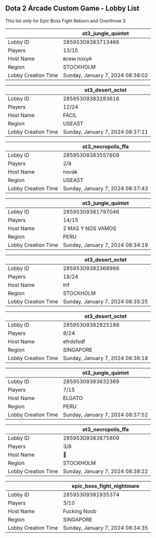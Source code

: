 ## Dota 2 Arcade Custom Game - Lobby List

This list only for Epic Boss Fight Reborn and Overthrow 3

|  | ot3_jungle_quintet |
| ------ | ------ |
| Lobby ID | 28595309383713466 |
| Players | 13/15 |
| Host Name | всем похуй |
| Region | STOCKHOLM |
| Lobby Creation Time | Sunday, January 7, 2024 08:38:02 |


|  | ot3_desert_octet |
| ------ | ------ |
| Lobby ID | 28595309383283616 |
| Players | 12/24 |
| Host Name | FÁCIL |
| Region | USEAST |
| Lobby Creation Time | Sunday, January 7, 2024 08:37:11 |


|  | ot3_necropolis_ffa |
| ------ | ------ |
| Lobby ID | 28595309383557609 |
| Players | 2/8 |
| Host Name | novak |
| Region | USEAST |
| Lobby Creation Time | Sunday, January 7, 2024 08:37:43 |


|  | ot3_jungle_quintet |
| ------ | ------ |
| Lobby ID | 28595309381797046 |
| Players | 14/15 |
| Host Name | 2 MAS Y NOS VAMOS |
| Region | PERU |
| Lobby Creation Time | Sunday, January 7, 2024 08:34:19 |


|  | ot3_desert_octet |
| ------ | ------ |
| Lobby ID | 28595309382368966 |
| Players | 18/24 |
| Host Name | Irif |
| Region | STOCKHOLM |
| Lobby Creation Time | Sunday, January 7, 2024 08:35:25 |


|  | ot3_desert_octet |
| ------ | ------ |
| Lobby ID | 28595309382825189 |
| Players | 8/24 |
| Host Name | efrdsfsdf |
| Region | SINGAPORE |
| Lobby Creation Time | Sunday, January 7, 2024 08:36:18 |


|  | ot3_jungle_quintet |
| ------ | ------ |
| Lobby ID | 28595309383632369 |
| Players | 7/15 |
| Host Name | ELGATO |
| Region | PERU |
| Lobby Creation Time | Sunday, January 7, 2024 08:37:52 |


|  | ot3_necropolis_ffa |
| ------ | ------ |
| Lobby ID | 28595309383875809 |
| Players | 3/8 |
| Host Name | 👑 |
| Region | STOCKHOLM |
| Lobby Creation Time | Sunday, January 7, 2024 08:38:22 |


|  | epic_boss_fight_nightmare |
| ------ | ------ |
| Lobby ID | 28595309381935374 |
| Players | 3/10 |
| Host Name | Fucking Noob |
| Region | SINGAPORE |
| Lobby Creation Time | Sunday, January 7, 2024 08:34:35 |


